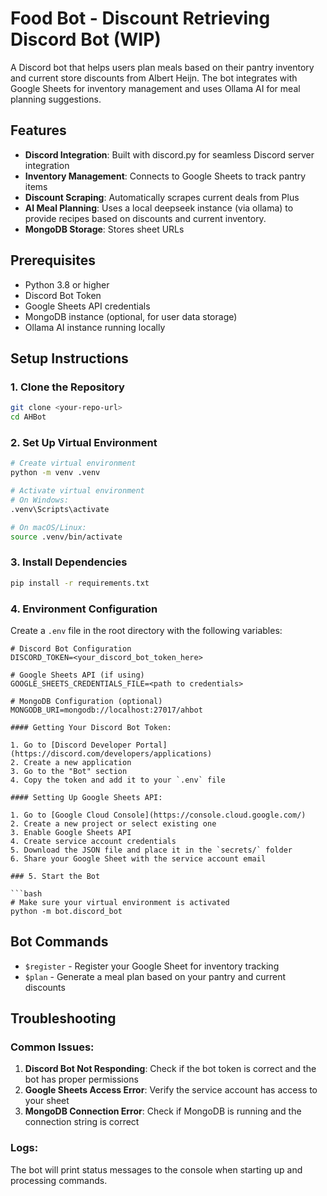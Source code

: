# Food Bot - Discount Retrieving Discord Bot (WIP)

A Discord bot that helps users plan meals based on their pantry inventory and current store discounts from Albert Heijn. The bot integrates with Google Sheets for inventory management and uses Ollama AI for meal planning suggestions.

## Features

- **Discord Integration**: Built with discord.py for seamless Discord server integration
- **Inventory Management**: Connects to Google Sheets to track pantry items
- **Discount Scraping**: Automatically scrapes current deals from Plus
- **AI Meal Planning**: Uses a local deepseek instance (via ollama) to provide recipes based on discounts and current inventory.
- **MongoDB Storage**: Stores sheet URLs

## Prerequisites

- Python 3.8 or higher
- Discord Bot Token
- Google Sheets API credentials
- MongoDB instance (optional, for user data storage)
- Ollama AI instance running locally

## Setup Instructions

### 1. Clone the Repository

```bash
git clone <your-repo-url>
cd AHBot
```

### 2. Set Up Virtual Environment

```bash
# Create virtual environment
python -m venv .venv

# Activate virtual environment
# On Windows:
.venv\Scripts\activate

# On macOS/Linux:
source .venv/bin/activate
```

### 3. Install Dependencies

```bash
pip install -r requirements.txt
```

### 4. Environment Configuration

Create a `.env` file in the root directory with the following variables:

```env
# Discord Bot Configuration
DISCORD_TOKEN=<your_discord_bot_token_here>

# Google Sheets API (if using)
GOOGLE_SHEETS_CREDENTIALS_FILE=<path to credentials>

# MongoDB Configuration (optional)
MONGODB_URI=mongodb://localhost:27017/ahbot

#### Getting Your Discord Bot Token:

1. Go to [Discord Developer Portal](https://discord.com/developers/applications)
2. Create a new application
3. Go to the "Bot" section
4. Copy the token and add it to your `.env` file

#### Setting Up Google Sheets API:

1. Go to [Google Cloud Console](https://console.cloud.google.com/)
2. Create a new project or select existing one
3. Enable Google Sheets API
4. Create service account credentials
5. Download the JSON file and place it in the `secrets/` folder
6. Share your Google Sheet with the service account email

### 5. Start the Bot

```bash
# Make sure your virtual environment is activated
python -m bot.discord_bot
```

## Bot Commands

- `$register` - Register your Google Sheet for inventory tracking
- `$plan` - Generate a meal plan based on your pantry and current discounts

## Troubleshooting

### Common Issues:

1. **Discord Bot Not Responding**: Check if the bot token is correct and the bot has proper permissions
2. **Google Sheets Access Error**: Verify the service account has access to your sheet
3. **MongoDB Connection Error**: Check if MongoDB is running and the connection string is correct

### Logs:

The bot will print status messages to the console when starting up and processing commands.
